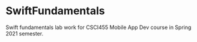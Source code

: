 # SwiftFundamentals
Swift fundamentals lab work for CSCI455 Mobile App Dev course in Spring 2021 semester.

